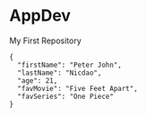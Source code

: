 # AppDev
My First Repository

```
{
  "firstName": "Peter John",
  "lastName": "Nicdao",
  "age": 21,
  "favMovie": "Five Feet Apart",
  "favSeries": "One Piece"
}
```
